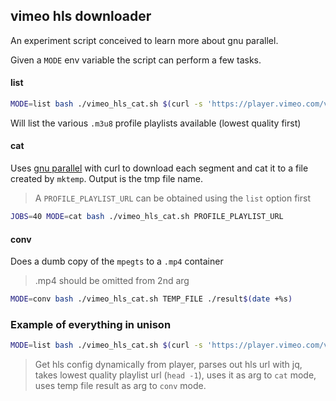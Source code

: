 ## vimeo hls downloader

An experiment script conceived to learn more about gnu parallel.

Given a `MODE` env variable the script can perform a few tasks.

#### list

```bash
MODE=list bash ./vimeo_hls_cat.sh $(curl -s 'https://player.vimeo.com/video/181125561/config' | jq -r '.request.files.hls.cdns | map(.url) | .[]' | shuf | head -1)
```

Will list the various `.m3u8` profile playlists available (lowest quality first)

#### cat

Uses [gnu parallel](https://www.gnu.org/software/parallel/) with curl to download each segment and cat it to a file created by `mktemp`.
Output is the tmp file name.

> A `PROFILE_PLAYLIST_URL` can be obtained using the `list` option first

```bash
JOBS=40 MODE=cat bash ./vimeo_hls_cat.sh PROFILE_PLAYLIST_URL
```

#### conv

Does a dumb copy of the `mpegts` to a `.mp4` container

> .mp4 should be omitted from 2nd arg

```bash
MODE=conv bash ./vimeo_hls_cat.sh TEMP_FILE ./result$(date +%s)
```

### Example of everything in unison

```bash
MODE=list bash ./vimeo_hls_cat.sh $(curl -s 'https://player.vimeo.com/video/181125561/config' | jq -r '.request.files.hls.cdns | map(.url) | .[]' | shuf | head -1) | head -1 | JOBS=40 MODE=cat xargs bash ./vimeo_hls_cat.sh | MODE=conv xargs -I{} bash ./vimeo_hls_cat.sh {} ./result$(date +%s)
```

> Get hls config dynamically from player, parses out hls url with jq, takes lowest quality playlist url (`head -1`), uses it as arg to `cat` mode, uses temp file result as arg to `conv` mode.
